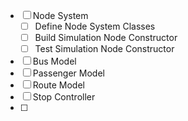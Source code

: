 * [ ] Node System 
  * [ ] Define Node System Classes
  * [ ] Build Simulation Node Constructor
  * [ ] Test Simulation Node Constructor
* [ ] Bus Model
* [ ] Passenger Model
* [ ] Route Model
* [ ] Stop Controller
* [ ] 